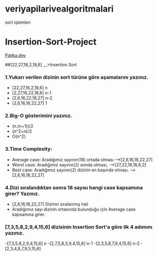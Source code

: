 # veriyapilarivealgoritmalari
sort işlemleri
# Insertion-Sort-Project
[Patika.dev](https://www.patika.dev/tr)

##[22,27,16,2,18,6] __>Insertion Sort

### 1.Yukarı verilen dizinin sort türüne göre aşamalarını yazınız.

  - [22,27,16,2,18,6]    n
  - [2,27,16,22,18,6]    n-1
  - [2,6,16,22,18,27]    n-2
  - [2,6,16,18,22,27]    1 

 ### 2.Big-O gösterimini yazınız.

  - (n.(n+1))/2
  - (n^2+n)/2
  - O(n^2)

 ### 3.Time Complexity:

 - Average case: Aradığımız sayının(18) ortada olması -->[2,6,16,18,22,27]
 - Worst case: Aradığımız sayının(2) sonda olması,   -->[27,22,18,16,6,2]
 - Best case: Aradığımız sayının(2) dizinin en başında olması. -->[2,6,16,18,22,27]

 ### 4.Dizi sıralandıktan sonra 18 sayısı hangi case kapsamına girer? Yazınız.

 - [2,6,16,18,22,27] Dizinin sıralanmış hali
 - Aradığımız sayı dizinin ortasında bulunduğu için Average case kapsamına girer.

 ### [7,3,5,8,2,9,4,15,6] dizisinin Insertion Sort'a göre ilk 4 adımını yazınız.

  -[7,3,5,8,2,9,4,15,6]    n
 -[2,7,5,8,3,9,4,15,6]    n-1
 -[2,3,5,8,7,9,4,15,6]    n-2
 -[2,3,4,8,7,9,5,15,6]
